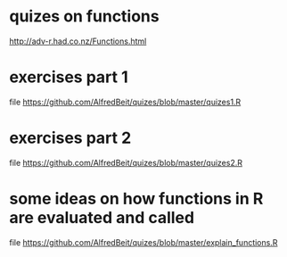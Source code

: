 # quizes on functions
http://adv-r.had.co.nz/Functions.html

# exercises part 1

file https://github.com/AlfredBeit/quizes/blob/master/quizes1.R


# exercises part 2


file https://github.com/AlfredBeit/quizes/blob/master/quizes2.R



# some ideas on  how functions in R are evaluated and called


file https://github.com/AlfredBeit/quizes/blob/master/explain_functions.R

